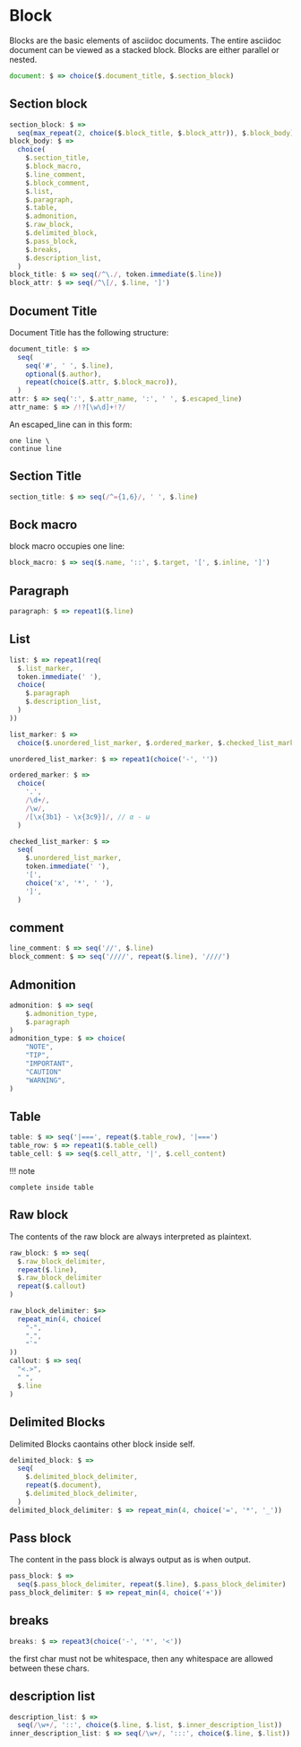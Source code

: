 # Block

Blocks are the basic elements of asciidoc documents. The entire asciidoc document can be viewed as a stacked block.
Blocks are either parallel or nested.

```js
document: $ => choice($.document_title, $.section_block)
```

## Section block

```js
section_block: $ =>
  seq(max_repeat(2, choice($.block_title, $.block_attr)), $.block_body)
block_body: $ =>
  choice(
    $.section_title,
    $.block_macro,
    $.line_comment,
    $.block_comment,
    $.list,
    $.paragraph,
    $.table,
    $.admonition,
    $.raw_block,
    $.delimited_block,
    $.pass_block,
    $.breaks,
    $.description_list,
  )
block_title: $ => seq(/^\./, token.immediate($.line))
block_attr: $ => seq(/^\[/, $.line, ']')
```

## Document Title

Document Title has the following structure:

```js
document_title: $ =>
  seq(
    seq('#', ' ', $.line),
    optional($.author),
    repeat(choice($.attr, $.block_macro)),
  )
attr: $ => seq(':', $.attr_name, ':', ' ', $.escaped_line)
attr_name: $ => /!?[\w\d]+!?/
```

An escaped_line can in this form:

```
one line \
continue line
```

## Section Title

```js
section_title: $ => seq(/^={1,6}/, ' ', $.line)
```

## Bock macro

block macro occupies one line:

```js
block_macro: $ => seq($.name, '::', $.target, '[', $.inline, ']')
```

## Paragraph

```js
paragraph: $ => repeat1($.line)
```

## List

```js
list: $ => repeat1(req(
  $.list_marker,
  token.immediate(' '),
  choice(
    $.paragraph
    $.description_list,
  )
))

list_marker: $ =>
  choice($.unordered_list_marker, $.ordered_marker, $.checked_list_marker)

unordered_list_marker: $ => repeat1(choice('-', ''))

ordered_marker: $ =>
  choice(
    '.',
    /\d+/,
    /\w/,
    /[\x{3b1} - \x{3c9}]/, // α - ω
  )

checked_list_marker: $ =>
  seq(
    $.unordered_list_marker,
    token.immediate(' '),
    '[',
    choice('x', '*', ' '),
    ']',
  )
```

## comment

```js
line_comment: $ => seq('//', $.line)
block_comment: $ => seq('////', repeat($.line), '////')
```

## Admonition

```js
admonition: $ => seq(
    $.admonition_type,
    $.paragraph
)
admonition_type: $ => choice(
    "NOTE",
    "TIP",
    "IMPORTANT",
    "CAUTION"
    "WARNING",
)
```

## Table

```js
table: $ => seq('|===', repeat($.table_row), '|===')
table_row: $ => repeat1($.table_cell)
table_cell: $ => seq($.cell_attr, '|', $.cell_content)
```

!!! note

    complete inside table

## Raw block

The contents of the raw block are always interpreted as plaintext.

```js
raw_block: $ => seq(
  $.raw_block_delimiter,
  repeat($.line),
  $.raw_block_delimiter
  repeat($.callout)
)

raw_block_delimiter: $=>
  repeat_min(4, choice(
    "-",
    ".",
    "`"
))
callout: $ => seq(
  "<.>",
  " ",
  $.line
)
```

## Delimited Blocks

Delimited Blocks caontains other block inside self.

```js
delimited_block: $ =>
  seq(
    $.delimited_block_delimiter,
    repeat($.document),
    $.delimited_block_delimiter,
  )
delimited_block_delimiter: $ => repeat_min(4, choice('=', '*', '_'))
```

## Pass block

The content in the pass block is always output as is when output.

```js
pass_block: $ =>
  seq($.pass_block_delimiter, repeat($.line), $.pass_block_delimiter)
pass_block_delimiter: $ => repeat_min(4, choice('+'))
```

## breaks

```js
breaks: $ => repeat3(choice('-', '*', '<'))
```

the first char must not be whitespace, then any whitespace are allowed between these chars.

## description list

```js
description_list: $ =>
  seq(/\w+/, '::', choice($.line, $.list, $.inner_description_list))
inner_description_list: $ => seq(/\w+/, ':::', choice($.line, $.list))
```
